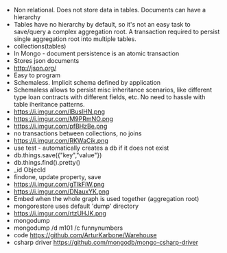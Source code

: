 - Non relational. Does not store data in tables. Documents can have a hierarchy
- Tables have no hierarchy by default, so it's not an easy task to save/query a complex aggregation root. A transaction required to persist single aggregation root into multiple tables.
- collections(tables)
- In Mongo - document persistence is an atomic transaction
- Stores json documents
- http://json.org/
- Easy to program
- Schemaless. Implicit schema defined by application
- Schemaless allows to persist misc inheritance scenarios, like different type loan contracts with different fields, etc. No need to hassle with table iheritance patterns.
- https://i.imgur.com/lBusIHN.png
- https://i.imgur.com/M9PRmNO.png
- https://i.imgur.com/pfBHzBe.png
- no transactions between collections, no joins
- https://i.imgur.com/RKWaCik.png
- use test - automatically creates a db if it does not exist
- db.things.save({"key","value"})
- db.things.find().pretty()
- _id ObjecId
- findone, update property, save
- https://i.imgur.com/gTlkFiW.png
- https://i.imgur.com/DNauxYK.png
- Embed when the whole graph is used together (aggregation root)
- mongorestore uses default 'dump' directory
- https://i.imgur.com/rtzUHJK.png
- mongodump
- mongodump /d m101 /c funnynumbers
- code https://github.com/ArturKarbone/Warehouse
- csharp driver https://github.com/mongodb/mongo-csharp-driver

